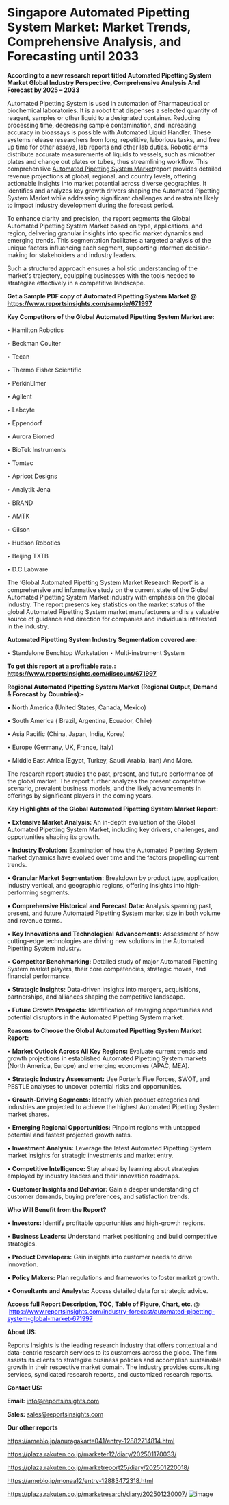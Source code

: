 # Singapore Automated Pipetting System Market: Market Trends, Comprehensive Analysis, and Forecasting until 2033

<strong>According to a new research report titled Automated Pipetting System Market Global Industry Perspective, Comprehensive Analysis And Forecast by 2025 – 2033</strong>

Automated Pipetting System is used in automation of Pharmaceutical or biochemical laboratories. It is a robot that dispenses a selected quantity of reagent, samples or other liquid to a designated container.
Reducing processing time, decreasing sample contamination, and increasing accuracy in bioassays is possible with Automated Liquid Handler. These systems release researchers from long, repetitive, laborious tasks, and free up time for other assays, lab reports and other lab duties. Robotic arms distribute accurate measurements of liquids to vessels, such as microtiter plates and change out plates or tubes, thus streamlining workflow. This comprehensive <a href=https://www.reportsinsights.com/sample/671997>Automated Pipetting System Market</a>report provides detailed revenue projections at global, regional, and country levels, offering actionable insights into market potential across diverse geographies. It identifies and analyzes key growth drivers shaping the Automated Pipetting System Market while addressing significant challenges and restraints likely to impact industry development during the forecast period.

To enhance clarity and precision, the report segments the Global Automated Pipetting System Market based on type, applications, and region, delivering granular insights into specific market dynamics and emerging trends. This segmentation facilitates a targeted analysis of the unique factors influencing each segment, supporting informed decision-making for stakeholders and industry leaders.

Such a structured approach ensures a holistic understanding of the market's trajectory, equipping businesses with the tools needed to strategize effectively in a competitive landscape.

<strong>Get a Sample PDF copy of Automated Pipetting System Market </strong><strong>@<a href=https://www.reportsinsights.com/sample/671997 style=color:#0000ff;> https://www.reportsinsights.com/sample/671997</a></strong></font>

<strong>Key Competitors of the Global Automated Pipetting System Market are:</strong>

‣ Hamilton Robotics

‣ Beckman Coulter

‣ Tecan

‣ Thermo Fisher Scientific

‣ PerkinElmer

‣ Agilent

‣ Labcyte

‣ Eppendorf

‣ Aurora Biomed

‣ BioTek Instruments

‣ Tomtec

‣ Apricot Designs

‣ Analytik Jena

‣ BRAND

‣ AMTK

‣ Gilson

‣ Hudson Robotics

‣ Beijing TXTB

‣ D.C.Labware

The ‘Global Automated Pipetting System Market Research Report’ is a comprehensive and informative study on the current state of the Global Automated Pipetting System Market industry with emphasis on the global industry. The report presents key statistics on the market status of the global Automated Pipetting System market manufacturers and is a valuable source of guidance and direction for companies and individuals interested in the industry.

<strong>Automated Pipetting System Industry Segmentation covered are:</strong>

‣ Standalone Benchtop Workstation
‣ Multi-instrument System

<strong>To get this report at a profitable rate.: <a href=https://www.reportsinsights.com/discount/671997 style=color:#0000ff;>https://www.reportsinsights.com/discount/671997</a></strong></font>

<strong>Regional Automated Pipetting System Market (Regional Output, Demand &amp; Forecast by Countries):-</strong>

• North America (United States, Canada, Mexico)

• South America ( Brazil, Argentina, Ecuador, Chile)

• Asia Pacific (China, Japan, India, Korea)

• Europe (Germany, UK, France, Italy)

• Middle East Africa (Egypt, Turkey, Saudi Arabia, Iran) And More.

The research report studies the past, present, and future performance of the global market. The report further analyzes the present competitive scenario, prevalent business models, and the likely advancements in offerings by significant players in the coming years.

<strong>Key Highlights of the Global Automated Pipetting System Market Report:</strong>

• <strong>Extensive Market Analysis:</strong> An in-depth evaluation of the Global Automated Pipetting System Market, including key drivers, challenges, and opportunities shaping its growth.

• <strong>Industry Evolution:</strong> Examination of how the Automated Pipetting System market dynamics have evolved over time and the factors propelling current trends.

• <strong>Granular Market Segmentation:</strong> Breakdown by product type, application, industry vertical, and geographic regions, offering insights into high-performing segments.

• <strong>Comprehensive Historical and Forecast Data:</strong> Analysis spanning past, present, and future Automated Pipetting System market size in both volume and revenue terms.

• <strong>Key Innovations and Technological Advancements:</strong> Assessment of how cutting-edge technologies are driving new solutions in the Automated Pipetting System industry.

• <strong>Competitor Benchmarking:</strong> Detailed study of major Automated Pipetting System market players, their core competencies, strategic moves, and financial performance.

• <strong>Strategic Insights:</strong> Data-driven insights into mergers, acquisitions, partnerships, and alliances shaping the competitive landscape.

• <strong>Future Growth Prospects:</strong> Identification of emerging opportunities and potential disruptors in the Automated Pipetting System market.

<strong>Reasons to Choose the Global Automated Pipetting System Market Report:</strong>

• <strong>Market Outlook Across All Key Regions:</strong> Evaluate current trends and growth projections in established Automated Pipetting System markets (North America, Europe) and emerging economies (APAC, MEA).

• <strong>Strategic Industry Assessment:</strong> Use Porter’s Five Forces, SWOT, and PESTLE analyses to uncover potential risks and opportunities.

• <strong>Growth-Driving Segments:</strong> Identify which product categories and industries are projected to achieve the highest Automated Pipetting System market shares.

• <strong>Emerging Regional Opportunities:</strong> Pinpoint regions with untapped potential and fastest projected growth rates.

• <strong>Investment Analysis:</strong> Leverage the latest Automated Pipetting System market insights for strategic investments and market entry.

• <strong>Competitive Intelligence:</strong> Stay ahead by learning about strategies employed by industry leaders and their innovation roadmaps.

• <strong>Customer Insights and Behavior:</strong> Gain a deeper understanding of customer demands, buying preferences, and satisfaction trends.

<strong>Who Will Benefit from the Report?</strong>

• <strong>Investors:</strong> Identify profitable opportunities and high-growth regions.

• <strong>Business Leaders:</strong> Understand market positioning and build competitive strategies.

• <strong>Product Developers:</strong> Gain insights into customer needs to drive innovation.

• <strong>Policy Makers:</strong> Plan regulations and frameworks to foster market growth.

• <strong>Consultants and Analysts:</strong> Access detailed data for strategic advice.
</ul>
<strong>Access full Report Description, TOC, Table of Figure, Chart, etc. </strong>@  <a href=https://www.reportsinsights.com/industry-forecast/automated-pipetting-system-global-market-671997 style=color:#0000ff;>https://www.reportsinsights.com/industry-forecast/automated-pipetting-system-global-market-671997</a></font>

<strong><strong>About US</strong>:</strong>

Reports Insights is the leading research industry that offers contextual and data-centric research services to its customers across the globe. The firm assists its clients to strategize business policies and accomplish sustainable growth in their respective market domain. The industry provides consulting services, syndicated research reports, and customized research reports.

<strong>Contact US:</strong>

<p class=""""><b>Email:</b> <a href=mailto:info@reportsinsights.com>info@reportsinsights.com</a></p>
<p class=""""><b>Sales:</b> <a href=mailto:sales@reportsinsights.com>sales@reportsinsights.com</a></p>

<strong>Our other reports</strong>

<a href=https://ameblo.jp/anuragakarte041/entry-12882714814.html>https://ameblo.jp/anuragakarte041/entry-12882714814.html</a>

<a href=https://plaza.rakuten.co.jp/marketer12/diary/202501170033/>https://plaza.rakuten.co.jp/marketer12/diary/202501170033/</a>

<a href=https://plaza.rakuten.co.jp/marketreport25/diary/202501220018/>https://plaza.rakuten.co.jp/marketreport25/diary/202501220018/</a>

<a href=https://ameblo.jp/monaa12/entry-12883472318.html>https://ameblo.jp/monaa12/entry-12883472318.html</a>

<a href=https://plaza.rakuten.co.jp/marketresarch/diary/202501230007/>https://plaza.rakuten.co.jp/marketresarch/diary/202501230007/</a>
![image](https://github.com/user-attachments/assets/c113be25-da90-4d41-a6b1-c960a134d62d)
